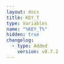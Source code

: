 ```yaml
---
layout: docs
title: KEY_T
type: Variables
name: "%KEY_T%"
hidden: true
changelog:
  - type: Added
    version: v0.7.2
---
```


